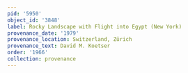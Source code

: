 ```yaml
---
pid: '5950'
object_id: '3848'
label: Rocky Landscape with Flight into Egypt (New York)
provenance_date: '1979'
provenance_location: Switzerland, Zürich
provenance_text: David M. Koetser
order: '1966'
collection: provenance
---
```

